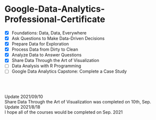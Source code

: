 # Google-Data-Analytics-Professional-Certificate

* [x] Foundations: Data, Data, Everywhere 
* [x] Ask Questions to Make Data-Driven Decisions 
* [x] Prepare Data for Exploration 
* [x] Process Data from Dirty to Clean
* [x] Analyze Data to Answer Questions
* [x] Share Data Through the Art of Visualization
* [ ] Data Analysis with R Programming
* [ ] Google Data Analytics Capstone: Complete a Case Study
 
 <br>  
 <br>    
 <br>
 Update 2021/09/10
 <br>  
   Share Data Through the Art of Visualization was completed on 10th, Sep.
 <br> 
Update 2021/8/18
 <br>  
   I hope all of the courses would be completed on Sep. 2021
